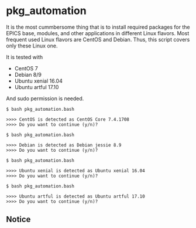 # pkg_automation

It is the most cummbersome thing that is to install required packages for the EPICS base, modules, and other applications in different Linux flavors. Most frequent used Linux flavors are CentOS and Debian. Thus, this script covers only these Linux one. 

It is tested with
* CentOS 7
* Debian 8/9
* Ubuntu xenial 16.04
* Ubuntu artful 17.10

And sudo permission is needed. 

```
$ bash pkg_automation.bash 

>>>> CentOS is detected as CentOS Core 7.4.1708
>>>> Do you want to continue (y/n)?

```

```
$ bash pkg_automation.bash

>>>> Debian is detected as Debian jessie 8.9
>>>> Do you want to continue (y/n)?
```

```
$ bash pkg_automation.bash 

>>>> Ubuntu xenial is detected as Ubuntu xenial 16.04
>>>> Do you want to continue (y/n)? 
```
```
$ bash pkg_automation.bash 

>>>> Ubuntu artful is detected as Ubuntu artful 17.10
>>>> Do you want to continue (y/n)? 

```
## Notice


